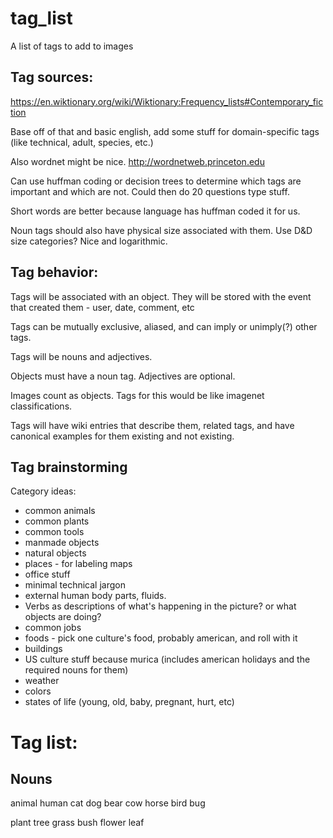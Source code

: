 # tag_list
A list of tags to add to images

## Tag sources:
https://en.wiktionary.org/wiki/Wiktionary:Frequency_lists#Contemporary_fiction

Base off of that and basic english, add some stuff for domain-specific tags (like technical, adult, species, etc.)

Also wordnet might be nice.
http://wordnetweb.princeton.edu

Can use huffman coding or decision trees to determine which tags are important and which are not. Could then do 20 questions type stuff.

Short words are better because language has huffman coded it for us.

Noun tags should also have physical size associated with them. Use D&D size categories? Nice and logarithmic.

## Tag behavior:

Tags will be associated with an object. They will be stored with the event that created them - user, date, comment, etc

Tags can be mutually exclusive, aliased, and can imply or unimply(?) other tags.

Tags will be nouns and adjectives.

Objects must have a noun tag. Adjectives are optional.

Images count as objects. Tags for this would be like imagenet classifications.

Tags will have wiki entries that describe them, related tags, and have canonical examples for them existing and not existing.

## Tag brainstorming

Category ideas:
* common animals
* common plants
* common tools
* manmade objects
* natural objects
* places - for labeling maps
* office stuff
* minimal technical jargon
* external human body parts, fluids.
* Verbs as descriptions of what's happening in the picture? or what objects are doing?
* common jobs
* foods - pick one culture's food, probably american, and roll with it
* buildings
* US culture stuff because murica (includes american holidays and the required nouns for them)
* weather
* colors
* states of life (young, old, baby, pregnant, hurt, etc)



# Tag list:

## Nouns

animal
human
cat
dog
bear
cow
horse
bird
bug

plant
tree
grass
bush
flower
leaf





